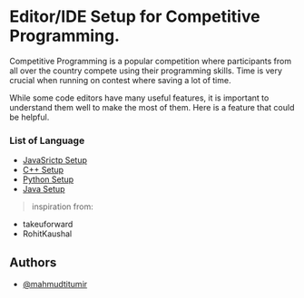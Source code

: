 # Editor/IDE Setup for Competitive Programming.

Competitive Programming is a popular competition where participants from all over the country compete using their programming skills. Time is very crucial when running on contest where saving a lot of time.

While some code editors have many useful features, it is important to understand them well to make the most of them. Here is a feature that could be helpful.

### List of Language

-   [JavaSrictp Setup](./js.md)
-   [C++ Setup](./cpp.md)
-   [Python Setup](./py.md)
-   [Java Setup](./java.md)

> inspiration from:

-   takeuforward
-   RohitKaushal

## Authors

-   [@mahmudtitumir](https://www.github.com/mahmudtitumir)
